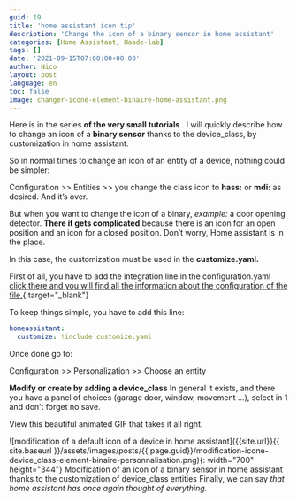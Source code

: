 ```yaml
---
guid: 19
title: 'home assistant icon tip'
description: 'Change the icon of a binary sensor in home assistant'
categories: [Home Assistant, Haade-lab]
tags: []
date: '2021-09-15T07:00:00+00:00'
author: Nico
layout: post
language: en
toc: false
image: changer-icone-element-binaire-home-assistant.png
---
```

Here is in the series **of the very small tutorials** . I will quickly describe how to change an icon of a **binary sensor** thanks to the device\_class, by customization in home assistant.

So in normal times to change an icon of an entity of a device, nothing could be simpler:

Configuration &gt;&gt; Entities &gt;&gt; you change the class icon to **hass:** or **mdi:** as desired. And it’s over.

But when you want to change the icon of a binary, *example:* a door opening detector. **There it gets complicated** because there is an icon for an open position and an icon for a closed position. Don’t worry, Home assistant is in the place.

In this case, the customization must be used in the **customize.yaml.**

First of all, you have to add the integration line in the configuration.yaml [click there and you will find all the information about the configuration of the file.](https://www.home-assistant.io/docs/configuration/customizing-devices/){:target="_blank"}

To keep things simple, you have to add this line:

```yaml
homeassistant:
  customize: !include customize.yaml
```

Once done go to:

Configuration &gt;&gt; Personalization &gt;&gt; Choose an entity

**Modify or create by adding a device\_class** In general it exists, and there you have a panel of choices (garage door, window, movement …), select in 1 and don’t forget no save.

View this beautiful animated GIF that takes it all right.

![modification of a default icon of a device in home assistant]({{site.url}}{{ site.baseurl }}/assets/images/posts/{{ page.guid}}/modification-icone-device_class-element-binaire-personnalisation.png){: width="700" height="344"} Modification of an icon of a binary sensor in home assistant thanks to the customization of device_class entities Finally, we can say *that home assistant has once again thought of everything.*

